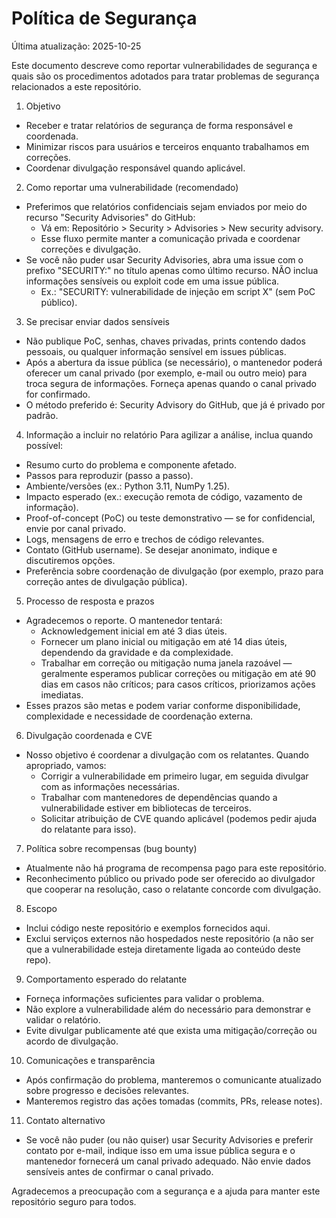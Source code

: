 # Política de Segurança

Última atualização: 2025-10-25

Este documento descreve como reportar vulnerabilidades de segurança e quais são os procedimentos adotados para tratar problemas de segurança relacionados a este repositório.

1. Objetivo
- Receber e tratar relatórios de segurança de forma responsável e coordenada.
- Minimizar riscos para usuários e terceiros enquanto trabalhamos em correções.
- Coordenar divulgação responsável quando aplicável.

2. Como reportar uma vulnerabilidade (recomendado)
- Preferimos que relatórios confidenciais sejam enviados por meio do recurso "Security Advisories" do GitHub:
  - Vá em: Repositório > Security > Advisories > New security advisory.
  - Esse fluxo permite manter a comunicação privada e coordenar correções e divulgação.
- Se você não puder usar Security Advisories, abra uma issue com o prefixo "SECURITY:" no título apenas como último recurso. NÃO inclua informações sensíveis ou exploit code em uma issue pública.
  - Ex.: "SECURITY: vulnerabilidade de injeção em script X" (sem PoC público).

3. Se precisar enviar dados sensíveis
- Não publique PoC, senhas, chaves privadas, prints contendo dados pessoais, ou qualquer informação sensível em issues públicas.
- Após a abertura da issue pública (se necessário), o mantenedor poderá oferecer um canal privado (por exemplo, e-mail ou outro meio) para troca segura de informações. Forneça apenas quando o canal privado for confirmado.
- O método preferido é: Security Advisory do GitHub, que já é privado por padrão.

4. Informação a incluir no relatório
Para agilizar a análise, inclua quando possível:
- Resumo curto do problema e componente afetado.
- Passos para reproduzir (passo a passo).
- Ambiente/versões (ex.: Python 3.11, NumPy 1.25).
- Impacto esperado (ex.: execução remota de código, vazamento de informação).
- Proof-of-concept (PoC) ou teste demonstrativo — se for confidencial, envie por canal privado.
- Logs, mensagens de erro e trechos de código relevantes.
- Contato (GitHub username). Se desejar anonimato, indique e discutiremos opções.
- Preferência sobre coordenação de divulgação (por exemplo, prazo para correção antes de divulgação pública).

5. Processo de resposta e prazos
- Agradecemos o reporte. O mantenedor tentará:
  - Acknowledgement inicial em até 3 dias úteis.
  - Fornecer um plano inicial ou mitigação em até 14 dias úteis, dependendo da gravidade e da complexidade.
  - Trabalhar em correção ou mitigação numa janela razoável — geralmente esperamos publicar correções ou mitigação em até 90 dias em casos não críticos; para casos críticos, priorizamos ações imediatas.
- Esses prazos são metas e podem variar conforme disponibilidade, complexidade e necessidade de coordenação externa.

6. Divulgação coordenada e CVE
- Nosso objetivo é coordenar a divulgação com os relatantes. Quando apropriado, vamos:
  - Corrigir a vulnerabilidade em primeiro lugar, em seguida divulgar com as informações necessárias.
  - Trabalhar com mantenedores de dependências quando a vulnerabilidade estiver em bibliotecas de terceiros.
  - Solicitar atribuição de CVE quando aplicável (podemos pedir ajuda do relatante para isso).

7. Política sobre recompensas (bug bounty)
- Atualmente não há programa de recompensa pago para este repositório.
- Reconhecimento público ou privado pode ser oferecido ao divulgador que cooperar na resolução, caso o relatante concorde com divulgação.

8. Escopo
- Inclui código neste repositório e exemplos fornecidos aqui.
- Exclui serviços externos não hospedados neste repositório (a não ser que a vulnerabilidade esteja diretamente ligada ao conteúdo deste repo).

9. Comportamento esperado do relatante
- Forneça informações suficientes para validar o problema.
- Não explore a vulnerabilidade além do necessário para demonstrar e validar o relatório.
- Evite divulgar publicamente até que exista uma mitigação/correção ou acordo de divulgação.

10. Comunicações e transparência
- Após confirmação do problema, manteremos o comunicante atualizado sobre progresso e decisões relevantes.
- Manteremos registro das ações tomadas (commits, PRs, release notes).

11. Contato alternativo
- Se você não puder (ou não quiser) usar Security Advisories e preferir contato por e-mail, indique isso em uma issue pública segura e o mantenedor fornecerá um canal privado adequado. Não envie dados sensíveis antes de confirmar o canal privado.

Agradecemos a preocupação com a segurança e a ajuda para manter este repositório seguro para todos.

